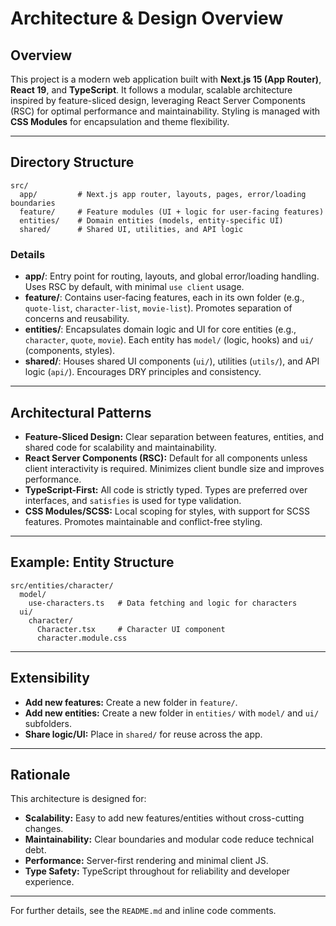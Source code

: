 # Architecture & Design Overview

## Overview

This project is a modern web application built with **Next.js 15 (App Router)**, **React 19**, and **TypeScript**. It follows a modular, scalable architecture inspired by feature-sliced design, leveraging React Server Components (RSC) for optimal performance and maintainability. Styling is managed with **CSS Modules** for encapsulation and theme flexibility.

---

## Directory Structure

```
src/
  app/         # Next.js app router, layouts, pages, error/loading boundaries
  feature/     # Feature modules (UI + logic for user-facing features)
  entities/    # Domain entities (models, entity-specific UI)
  shared/      # Shared UI, utilities, and API logic
```

### Details

- **app/**: Entry point for routing, layouts, and global error/loading handling. Uses RSC by default, with minimal `use client` usage.
- **feature/**: Contains user-facing features, each in its own folder (e.g., `quote-list`, `character-list`, `movie-list`). Promotes separation of concerns and reusability.
- **entities/**: Encapsulates domain logic and UI for core entities (e.g., `character`, `quote`, `movie`). Each entity has `model/` (logic, hooks) and `ui/` (components, styles).
- **shared/**: Houses shared UI components (`ui/`), utilities (`utils/`), and API logic (`api/`). Encourages DRY principles and consistency.

---

## Architectural Patterns

- **Feature-Sliced Design:** Clear separation between features, entities, and shared code for scalability and maintainability.
- **React Server Components (RSC):** Default for all components unless client interactivity is required. Minimizes client bundle size and improves performance.
- **TypeScript-First:** All code is strictly typed. Types are preferred over interfaces, and `satisfies` is used for type validation.
- **CSS Modules/SCSS:** Local scoping for styles, with support for SCSS features. Promotes maintainable and conflict-free styling.

---

## Example: Entity Structure

```
src/entities/character/
  model/
    use-characters.ts   # Data fetching and logic for characters
  ui/
    character/
      Character.tsx     # Character UI component
      character.module.css
```

---

## Extensibility

- **Add new features:** Create a new folder in `feature/`.
- **Add new entities:** Create a new folder in `entities/` with `model/` and `ui/` subfolders.
- **Share logic/UI:** Place in `shared/` for reuse across the app.

---

## Rationale

This architecture is designed for:

- **Scalability:** Easy to add new features/entities without cross-cutting changes.
- **Maintainability:** Clear boundaries and modular code reduce technical debt.
- **Performance:** Server-first rendering and minimal client JS.
- **Type Safety:** TypeScript throughout for reliability and developer experience.

---

For further details, see the `README.md` and inline code comments.
